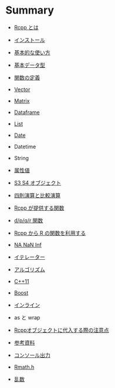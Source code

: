 # Summary

* [Rcpp とは](README.md)
* [インストール](install.md)
* [基本的な使い方](basic_usage.md)
* [基本データ型](data_types.md)
* [関数の定義](function.md)
* [Vector](vector.md)
* [Matrix](matrix.md)
* [Dataframe](dataframe.md)
* [List](list.md)
* [Date](date.md)
* Datetime
* String
* [属性値](attributes.md)
* [S3 S4 オブジェクト](s3_s4.md)
* [四則演算と比較演算](calculation.md)
* [Rcpp が提供する関数](rcpp_functions.md)
* [d/p/q/r 関数](prob_distributions.md)
* [Rcpp から R の関数を利用する](R_function.md)
* [NA NaN Inf](na_nan_inf.md)
* [イテレーター](iterator.md)
* [アルゴリズム](STL.md)
* [C++11](c++11.md)
* [Boost](boost.md)
* [インライン](inline.md)
* as と wrap

* [Rcppオブジェクトに代入する際の注意点](assignment.md)
* [参考資料](references.md)
* [コンソール出力](utility.md)
* [Rmath.h](Rmath.md)
* [乱数](random.md)

